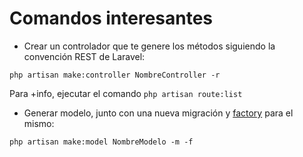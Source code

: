 # Comandos interesantes

- Crear un controlador que te genere los métodos siguiendo la convención REST de Laravel:

```
php artisan make:controller NombreController -r
```

Para +info, ejecutar el comando `php artisan route:list`

- Generar modelo, junto con una nueva migración y [factory](https://laravel.com/docs/5.7/seeding#using-model-factories) para el mismo:

```
php artisan make:model NombreModelo -m -f
```